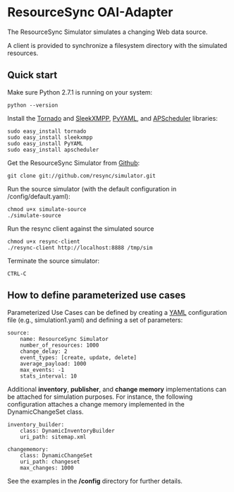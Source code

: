 # ResourceSync OAI-Adapter

The ResourceSync Simulator simulates a changing Web data source.

A client is provided to synchronize a filesystem directory with the simulated resources.

## Quick start

Make sure Python 2.7.1 is running on your system:

    python --version

Install the [Tornado](http://www.tornadoweb.org/) and [SleekXMPP](https://github.com/fritzy/SleekXMPP), [PyYAML](http://pyyaml.org/), and [APScheduler](http://packages.python.org/APScheduler/) libraries:

    sudo easy_install tornado
    sudo easy_install sleekxmpp    
    sudo easy_install PyYAML
    sudo easy_install apscheduler
    
Get the ResourceSync Simulator from [Github](http://www.github.com/behas/resync-simulator):

    git clone git://github.com/resync/simulator.git
    
Run the source simulator (with the default configuration in /config/default.yaml):
    
    chmod u+x simulate-source
    ./simulate-source

Run the resync client against the simulated source

    chmod u+x resync-client
    ./resync-client http://localhost:8888 /tmp/sim 

Terminate the source simulator:

    CTRL-C

## How to define parameterized use cases

Parameterized Use Cases can be defined by creating a [YAML](http://www.yaml.org/) configuration file (e.g., simulation1.yaml) and defining a set of parameters:

    source:
        name: ResourceSync Simulator
        number_of_resources: 1000
        change_delay: 2
        event_types: [create, update, delete]
        average_payload: 1000
        max_events: -1
        stats_interval: 10
        
Additional **inventory**, **publisher**, and **change memory** implementations
can be attached for simulation purposes. For instance, the following configuration attaches a change memory implemented in the DynamicChangeSet class.

    inventory_builder:
        class: DynamicInventoryBuilder
        uri_path: sitemap.xml

    changememory:
        class: DynamicChangeSet
        uri_path: changeset
        max_changes: 1000
            
See the examples in the **/config** directory for further details.